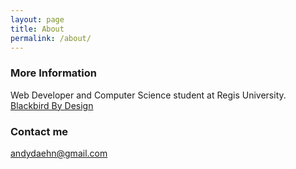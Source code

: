 ```yaml
---
layout: page
title: About
permalink: /about/
---
```





### More Information

Web Developer and Computer Science student at Regis University.
[Blackbird By Design](http://blackbirdbydesign.com)

### Contact me

[andydaehn@gmail.com](mailto:email@domain.com)
